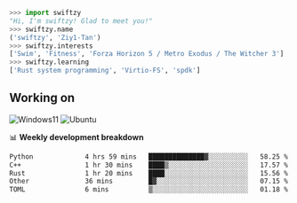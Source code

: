 ```python
>>> import swiftzy
"Hi, I'm swiftzy! Glad to meet you!"
>>> swiftzy.name
('swiftzy', 'Ziy1-Tan')
>>> swiftzy.interests
['Swim', 'Fitness', 'Forza Horizon 5 / Metro Exodus / The Witcher 3']
>>> swiftzy.learning
['Rust system programming', 'Virtio-FS', 'spdk']
```

## Working on

![Windows11](https://img.shields.io/badge/Windows%2011-00adef?style=flat-square&logo=windows&logoColor=ffffff)
![Ubuntu](https://img.shields.io/badge/Ubuntu%20(WSL)-dd4814?style=flat-square&logo=ubuntu&logoColor=ffffff)

📊 **Weekly development breakdown**
<!--START_SECTION:waka-->

```txt
Python             4 hrs 59 mins   ██████████████▓░░░░░░░░░░   58.25 %
C++                1 hr 30 mins    ████▒░░░░░░░░░░░░░░░░░░░░   17.57 %
Rust               1 hr 20 mins    ████░░░░░░░░░░░░░░░░░░░░░   15.56 %
Other              36 mins         █▓░░░░░░░░░░░░░░░░░░░░░░░   07.15 %
TOML               6 mins          ▒░░░░░░░░░░░░░░░░░░░░░░░░   01.18 %
```

<!--END_SECTION:waka-->
